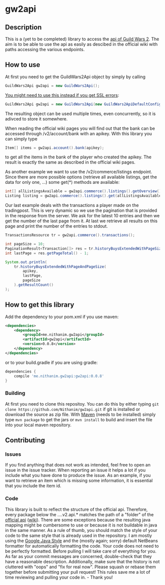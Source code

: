 # gw2api

## Description
This is a (yet to be completed) library to access the [api of Guild Wars 2](https://wiki.guildwars2.com/wiki/API:Main). The aim is to be able to use the api as easily as descibed in the official wiki with paths accessing the various endpoints.

## How to use
At first you need to get the GuildWars2Api object by simply by calling
```java
GuildWars2Api gw2api = new GuildWars2Api();
```
[You might need to use this instead if you get SSL errors](/../../issues/15):
```java
GuildWars2Api gw2api = new GuildWars2Api(new GuildWars2ApiDefaultConfigWithGodaddyFix());
```
The resulting object can be used multiple times, even concurrently, so it is adivced to store it somewhere.

When reading the official wiki pages you will find out that the bank can be accessed through /v2/account/bank with an apikey. With this library you can simply type
```java
Item[] items = gw2api.account().bank(apikey);
```
to get all the items in the bank of the player who created the apikey. The result is exactly the same as described in the official wiki pages.

As another example we want to use the /v2/commerce/listings endpoint. Since there are more possible options (retrieve all available listings, get the data for only one, ...) some get(\*) methods are available:
```java
int[] allListingsAvailable = gw2api.commerce().listings().getOverview();
Listing listing = gw2api.commerce().listings().get(allListingsAvailable[0]);
```

Our last example deals with the transactions a player made on the tradingpost. This is very dynamic so we use the pagination that is provided in the response from the server.
We ask for the latest 10 entries and then we get the number of the last page from it. At last we retrieve all results on this page and print the number of the entries to stdout.
```java
TransactionsResource tr = gw2api.commerce().transactions();

int pageSize = 10;
PaginationResult<Transaction[]> res = tr.historyBuysExtendedWithPageSize(apikey, pageSize);
int lastPage = res.getPageTotal() - 1;

System.out.println(
	tr.historyBuysExtendedWithPageAndPageSize(
		apikey,
		lastPage,
		pageSize
	).getResultCount()
);
```

## How to get this library
Add the dependency to your pom.xml if you use maven:
```xml
<dependencies>
    <dependency>
        <groupId>me.nithanim.gw2api</groupId>
        <artifactId>gw2api</artifactId>
        <version>0.0.8</version>
    </dependency>
</dependencies>
```
or to your build.gradle if you are using gradle:
```groovy
dependencies {
    compile 'me.nithanim.gw2api:gw2api:0.0.8'
}
```

### Building
At first you need to clone this repositoy. You can do this by either typing ```git clone https://github.com/Nithanim/gw2api.git``` if git is installed or download the source as zip file.
With [Maven](https://maven.apache.org/) (needs to be installed) simply type ```mvn package``` to get the jars or ```mvn install``` to build and insert the file into your local maven repository.

## Contributing
### Issues
If you find anything that does not work as intended, feel free to open an issue
in the issue tracker. When reporting an issue it helps a lot if you include
what you have done to produce the issue. As an example, if you want to retrieve 
an item which is missing some information, it is essential that you include the
item id.
### Code
This library is built to reflect the structure of the official api.
Therefore, every package below the ....v2.api.* matches the path of a "folder"
of the
[official api](https://api.guildwars2.com/v2) ([wiki](https://wiki.guildwars2.com/wiki/API:2)).
There are some exceptions because the resulting java mapping might be cumbersome
to use or because it is not buildable in java in the same manner.
As a rule of thumb, you should match the style of your code to the same style
that is already used in the repository. I am mostly using the
[Google Java Style](https://google.github.io/styleguide/javaguide.html) and the
(mostly again; sorry) default NetBeans formatter for automatically formatting the
code.
Your code does not need to be perfectly formatted. Before pulling I will take
care of everything for you.
As far as your commit messages are concerned, double-check that they have a
reasonable description. Additionally, make sure that the history is not
cluttered with "oops" and "fix for real now". Please squash or rebase them
together before submitting your pull request!
This rules save me a lot of time reviewing and pulling your code in. -
Thank you!
